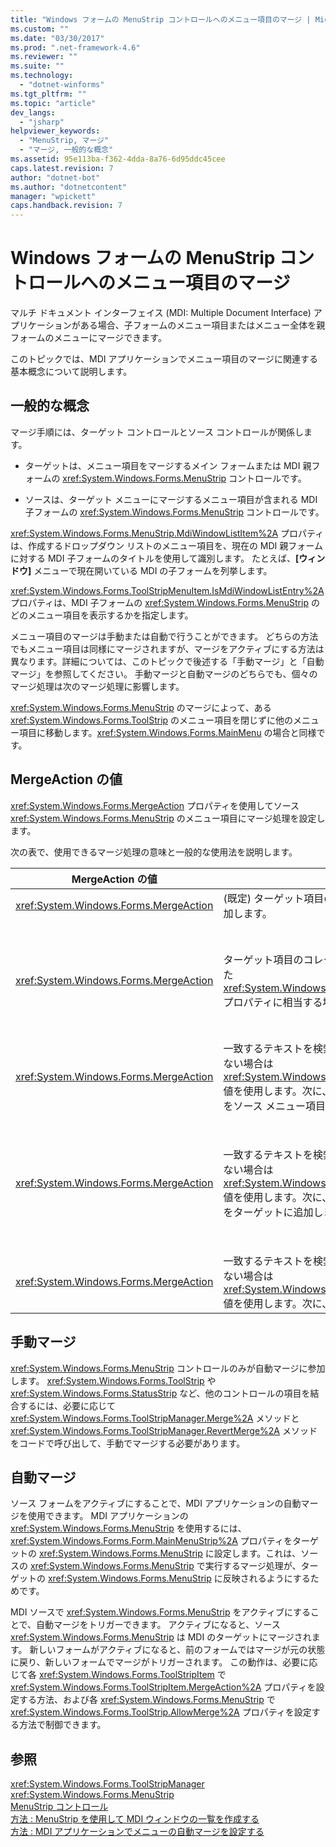 ```yaml
---
title: "Windows フォームの MenuStrip コントロールへのメニュー項目のマージ | Microsoft Docs"
ms.custom: ""
ms.date: "03/30/2017"
ms.prod: ".net-framework-4.6"
ms.reviewer: ""
ms.suite: ""
ms.technology: 
  - "dotnet-winforms"
ms.tgt_pltfrm: ""
ms.topic: "article"
dev_langs: 
  - "jsharp"
helpviewer_keywords: 
  - "MenuStrip, マージ"
  - "マージ, 一般的な概念"
ms.assetid: 95e113ba-f362-4dda-8a76-6d95ddc45cee
caps.latest.revision: 7
author: "dotnet-bot"
ms.author: "dotnetcontent"
manager: "wpickett"
caps.handback.revision: 7
---
```

# Windows フォームの MenuStrip コントロールへのメニュー項目のマージ
マルチ ドキュメント インターフェイス \(MDI: Multiple Document Interface\) アプリケーションがある場合、子フォームのメニュー項目またはメニュー全体を親フォームのメニューにマージできます。  
  
 このトピックでは、MDI アプリケーションでメニュー項目のマージに関連する基本概念について説明します。  
  
## 一般的な概念  
 マージ手順には、ターゲット コントロールとソース コントロールが関係します。  
  
-   ターゲットは、メニュー項目をマージするメイン フォームまたは MDI 親フォームの <xref:System.Windows.Forms.MenuStrip> コントロールです。  
  
-   ソースは、ターゲット メニューにマージするメニュー項目が含まれる MDI 子フォームの <xref:System.Windows.Forms.MenuStrip> コントロールです。  
  
 <xref:System.Windows.Forms.MenuStrip.MdiWindowListItem%2A> プロパティは、作成するドロップダウン リストのメニュー項目を、現在の MDI 親フォームに対する MDI 子フォームのタイトルを使用して識別します。  たとえば、**\[ウィンドウ\]** メニューで現在開いている MDI の子フォームを列挙します。  
  
 <xref:System.Windows.Forms.ToolStripMenuItem.IsMdiWindowListEntry%2A> プロパティは、MDI 子フォームの <xref:System.Windows.Forms.MenuStrip> のどのメニュー項目を表示するかを指定します。  
  
 メニュー項目のマージは手動または自動で行うことができます。  どちらの方法でもメニュー項目は同様にマージされますが、マージをアクティブにする方法は異なります。詳細については、このトピックで後述する「手動マージ」と「自動マージ」を参照してください。  手動マージと自動マージのどちらでも、個々のマージ処理は次のマージ処理に影響します。  
  
 <xref:System.Windows.Forms.MenuStrip> のマージによって、ある <xref:System.Windows.Forms.ToolStrip> のメニュー項目を閉じずに他のメニュー項目に移動します。<xref:System.Windows.Forms.MainMenu> の場合と同様です。  
  
## MergeAction の値  
 <xref:System.Windows.Forms.MergeAction> プロパティを使用してソース <xref:System.Windows.Forms.MenuStrip> のメニュー項目にマージ処理を設定します。  
  
 次の表で、使用できるマージ処理の意味と一般的な使用法を説明します。  
  
|MergeAction の値|Description|一般的な用途|  
|--------------------|-----------------|------------|  
|<xref:System.Windows.Forms.MergeAction>|\(既定\) ターゲット項目のコレクションの末尾にソース項目を追加します。|プログラムの一部がアクティブな場合、メニューの末尾にメニュー項目を追加します。|  
|<xref:System.Windows.Forms.MergeAction>|ターゲット項目のコレクションのうち、ソース項目に設定された <xref:System.Windows.Forms.ToolStripItem.MergeIndex%2A> プロパティに相当する場所にソース項目を追加します。|プログラムの一部がアクティブな場合、メニューの中間または先頭にメニュー項目を追加します。<br /><br /> <xref:System.Windows.Forms.ToolStripItem.MergeIndex%2A> 値がどちらのメニュー項目でも同じ場合、逆順で追加します。  元の順序を維持するには、<xref:System.Windows.Forms.ToolStripItem.MergeIndex%2A> を適切に設定します。|  
|<xref:System.Windows.Forms.MergeAction>|一致するテキストを検索します。一致するテキストが見つからない場合は <xref:System.Windows.Forms.ToolStripItem.MergeIndex%2A> 値を使用します。次に、この一致するターゲット メニュー項目をソース メニュー項目で置換します。|ターゲット メニュー項目を、名前は同じで何かが異なるソース メニュー項目で置換します。|  
|<xref:System.Windows.Forms.MergeAction>|一致するテキストを検索します。一致するテキストが見つからない場合は <xref:System.Windows.Forms.ToolStripItem.MergeIndex%2A> 値を使用します。次に、ソースのすべてのドロップダウン項目をターゲットに追加します。|メニュー項目をサブメニューに挿入または追加したり、メニュー項目をサブメニューから削除したりするメニュー構造を構築します。  たとえば、MDI 子フォームのメニュー項目をメインの <xref:System.Windows.Forms.MenuStrip> の **\[名前を付けて保存\]** メニューに追加できます。<br /><br /> <xref:System.Windows.Forms.MergeAction> を使用すると、処理を実行しなくてもメニュー構造内を検索できます。  これは、以降の項目を評価する 1 つの方法です。|  
|<xref:System.Windows.Forms.MergeAction>|一致するテキストを検索します。一致するテキストが見つからない場合は <xref:System.Windows.Forms.ToolStripItem.MergeIndex%2A> 値を使用します。次に、ターゲットから項目を削除します。|ターゲットの <xref:System.Windows.Forms.MenuStrip> からメニュー項目を削除します。|  
  
## 手動マージ  
 <xref:System.Windows.Forms.MenuStrip> コントロールのみが自動マージに参加します。  <xref:System.Windows.Forms.ToolStrip> や <xref:System.Windows.Forms.StatusStrip> など、他のコントロールの項目を結合するには、必要に応じて <xref:System.Windows.Forms.ToolStripManager.Merge%2A> メソッドと <xref:System.Windows.Forms.ToolStripManager.RevertMerge%2A> メソッドをコードで呼び出して、手動でマージする必要があります。  
  
## 自動マージ  
 ソース フォームをアクティブにすることで、MDI アプリケーションの自動マージを使用できます。  MDI アプリケーションの <xref:System.Windows.Forms.MenuStrip> を使用するには、<xref:System.Windows.Forms.Form.MainMenuStrip%2A> プロパティをターゲットの <xref:System.Windows.Forms.MenuStrip> に設定します。これは、ソースの <xref:System.Windows.Forms.MenuStrip> で実行するマージ処理が、ターゲットの <xref:System.Windows.Forms.MenuStrip> に反映されるようにするためです。  
  
 MDI ソースで <xref:System.Windows.Forms.MenuStrip> をアクティブにすることで、自動マージをトリガーできます。  アクティブになると、ソース <xref:System.Windows.Forms.MenuStrip> は MDI のターゲットにマージされます。  新しいフォームがアクティブになると、前のフォームではマージが元の状態に戻り、新しいフォームでマージがトリガーされます。  この動作は、必要に応じて各 <xref:System.Windows.Forms.ToolStripItem> で <xref:System.Windows.Forms.ToolStripItem.MergeAction%2A> プロパティを設定する方法、および各 <xref:System.Windows.Forms.MenuStrip> で <xref:System.Windows.Forms.ToolStrip.AllowMerge%2A> プロパティを設定する方法で制御できます。  
  
## 参照  
 <xref:System.Windows.Forms.ToolStripManager>   
 <xref:System.Windows.Forms.MenuStrip>   
 [MenuStrip コントロール](../../../../docs/framework/winforms/controls/menustrip-control-windows-forms.md)   
 [方法 : MenuStrip を使用して MDI ウィンドウの一覧を作成する](../../../../docs/framework/winforms/controls/how-to-create-an-mdi-window-list-with-menustrip-windows-forms.md)   
 [方法 : MDI アプリケーションでメニューの自動マージを設定する](../../../../docs/framework/winforms/controls/how-to-set-up-automatic-menu-merging-for-mdi-applications.md)